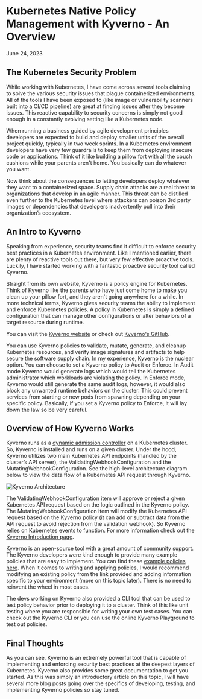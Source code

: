 # Kubernetes Native Policy Management with Kyverno - An Overview
June 24, 2023

## The Kubernetes Security Problem
While working with Kubernetes, I have come across several tools claiming to solve the various security issues that plague containerized environments. All of the tools I have been exposed to (like image or vulnerability scanners built into a CI/CD pipeline) are great at finding issues after they become issues. This reactive capability to security concerns is simply not good enough in a constantly evolving setting like a Kubernetes node.

When running a business guided by agile development principles developers are expected to build and deploy smaller units of the overall project quickly, typically in two week sprints. In a Kubernetes environment developers have very few guardrails to keep them from deploying insecure code or applications. Think of it like building a pillow fort with all the couch cushions while your parents aren't home. You basically can do whatever you want.

Now think about the consequences to letting developers deploy whatever they want to a containerized space. Supply chain attacks are a real threat to organizations that develop in an agile manner. This threat can be distilled even further to the Kubernetes level where attackers can poison 3rd party images or dependencies that developers inadvertently pull into their organization’s ecosystem.

## An Intro to Kyverno
Speaking from experience, security teams find it difficult to enforce security best practices in a Kubernetes environment. Like I mentioned earlier, there are plenty of reactive tools out there, but very few effective proactive tools. Luckily, I have started working with a fantastic proactive security tool called Kyverno.

Straight from its own website, Kyverno is a policy engine for Kubernetes. Think of Kyverno like the parents who have just come home to make you clean up your pillow fort, and they aren't going anywhere for a while. In more technical terms, Kyverno gives security teams the ability to implement and enforce Kubernetes policies. A policy in Kubernetes is simply a defined configuration that can manage other configurations or alter behaviors of a target resource during runtime.

You can visit the [Kyverno website](https://kyverno.io/) or check out [Kyverno's GitHub](https://github.com/kyverno/kyverno/).

You can use Kyverno policies to validate, mutate, generate, and cleanup Kubernetes resources, and verify image signatures and artifacts to help secure the software supply chain. In my experience, Kyverno is the nuclear option. You can choose to set a Kyverno policy to Audit or Enforce. In Audit mode Kyverno would generate logs which would tell the Kubernetes administrator which workloads are violating the policy. In Enforce mode, Kyverno would still generate the same audit logs, however, it would also block any unwanted runtime behaviors on the cluster. This could prevent services from starting or new pods from spawning depending on your specific policy. Basically, if you set a Kyverno policy to Enforce, it will lay down the law so be very careful.

## Overview of How Kyverno Works
Kyverno runs as a [dynamic admission controller](https://kubernetes.io/docs/reference/access-authn-authz/extensible-admission-controllers/) on a Kubernetes cluster. So, Kyverno is installed and runs on a given cluster. Under the hood, Kyverno utilizes two main Kubernetes API endpoints (handled by the cluster’s API server), the ValidatingWebhookConfiguration and the MutatingWebhookConfiguration. See the high-level architecture diagram below to view the data flow of a Kubernetes API request through Kyverno.

![Kyverno Architecture](https://kyverno.io/images/kyverno-architecture.png 'Image from kyverno.io')

The ValidatingWebhookConfiguration item will approve or reject a given Kubernetes API request based on the logic outlined in the Kyverno policy. The MutatingWebhookConfiguration item will modify the Kubernetes API request based on the Kyverno policy (it can add or subtract data from the API request to avoid rejection from the validation webhook). So Kyverno relies on Kubernetes events to function. For more information check out the [Kyverno Introduction page](https://kyverno.io/docs/introduction/).

Kyverno is an open-source tool with a great amount of community support. The Kyverno developers were kind enough to provide many example policies that are easy to implement. You can find these [example policies here](https://kyverno.io/policies/). When it comes to writing and applying policies, I would recommend modifying an existing policy from the link provided and adding information specific to your environment (more on this topic later). There is no need to reinvent the wheel in most cases. 

The devs working on Kyverno also provided a CLI tool that can be used to test policy behavior prior to deploying it to a cluster. Think of this like unit testing where you are responsible for writing your own test cases. You can check out the Kyverno CLI or you can use the online Kyverno Playground to test out policies.

## Final Thoughts
As you can see, Kyverno is an extremely powerful tool that is capable of implementing and enforcing security best practices at the deepest layers of Kubernetes. Kyverno also provides some great documentation to get you started. As this was simply an introductory article on this topic, I will have several more blog posts going over the specifics of developing, testing, and implementing Kyverno policies so stay tuned.
